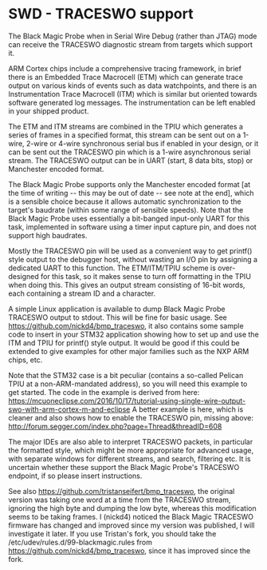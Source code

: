 # SWD - TRACESWO support

The Black Magic Probe when in Serial Wire Debug (rather than JTAG) mode can receive the TRACESWO diagnostic stream from targets which support it.

ARM Cortex chips include a comprehensive tracing framework, in brief there is an Embedded Trace Macrocell (ETM) which can generate trace output on various kinds of events such as data watchpoints, and there is an Instrumentation Trace Macrocell (ITM) which is similar but oriented towards software generated log messages. The instrumentation can be left enabled in your shipped product.

The ETM and ITM streams are combined in the TPIU which generates a series of frames in a specified format, this stream can be sent out on a 1-wire, 2-wire or 4-wire synchronous serial bus if enabled in your design, or it can be sent out the TRACESWO pin which is a 1-wire asynchronous serial stream. The TRACESWO output can be in UART (start, 8 data bits, stop) or Manchester encoded format.

The Black Magic Probe supports only the Manchester encoded format [at the time of writing -- this may be out of date -- see note at the end], which is a sensible choice because it allows automatic synchronization to the target's baudrate (within some range of sensible speeds). Note that the Black Magic Probe uses essentially a bit-banged input-only UART for this task, implemented in software using a timer input capture pin, and does not support high baudrates.

Mostly the TRACESWO pin will be used as a convenient way to get printf() style output to the debugger host, without wasting an I/O pin by assigning a dedicated UART to this function. The ETM/ITM/TPIU scheme is over-designed for this task, so it makes sense to turn off formatting in the TPIU when doing this. This gives an output stream consisting of 16-bit words, each containing a stream ID and a character.

A simple Linux application is available to dump Black Magic Probe TRACESWO output to stdout. This will be fine for basic usage. See https://github.com/nickd4/bmp_traceswo, it also contains some sample code to insert in your STM32 application showing how to set up and use the ITM and TPIU for printf() style output. It would be good if this could be extended to give examples for other major families such as the NXP ARM chips, etc.

Note that the STM32 case is a bit peculiar (contains a so-called Pelican TPIU at a non-ARM-mandated address), so you will need this example to get started. The code in the example is derived from here:
https://mcuoneclipse.com/2016/10/17/tutorial-using-single-wire-output-swo-with-arm-cortex-m-and-eclipse
A better example is here, which is cleaner and also shows how to enable the TRACESWO pin, missing above:
http://forum.segger.com/index.php?page=Thread&threadID=608

The major IDEs are also able to interpret TRACESWO packets, in particular the formatted style, which might be more appropriate for advanced usage, with separate windows for different streams, and search, filtering etc. It is uncertain whether these support the Black Magic Probe's TRACESWO endpoint, if so please insert instructions.

See also https://github.com/tristanseifert/bmp_traceswo, the original version was taking one word at a time from the TRACESWO stream, ignoring the high byte and dumping the low byte, whereas this modification seems to be taking frames. I (nickd4) noticed the Black Magic TRACESWO firmware has changed and improved since my version was published, I will investigate it later. If you use Tristan's fork, you should take the /etc/udev/rules.d/99-blackmagic.rules from https://github.com/nickd4/bmp_traceswo, since it has improved since the fork.
